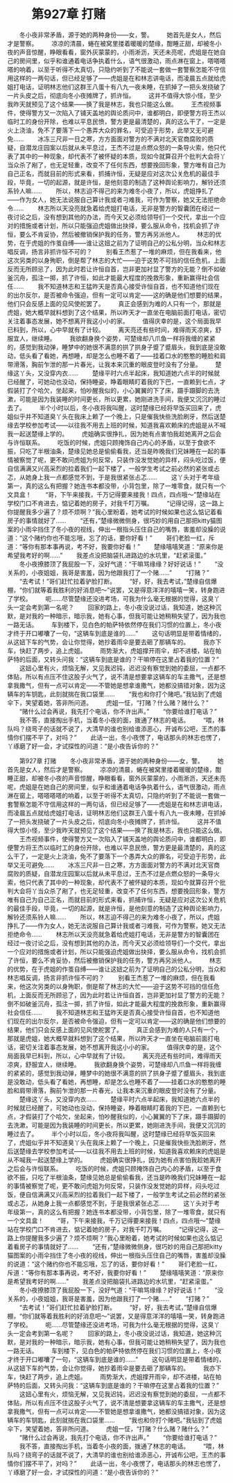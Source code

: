 # 　　第927章 打赌
　　冬小夜非常矛盾，源于她的两种身份——女，警。
　　她首先是女人，然后才是警察。
　　凉凉的清晨，蜷在被窝里搂着暖暖的楚缘，酣睡正甜，却被冬小夜的声音惊醒，睁眼看看，窗外灰蒙蒙的，小雨淅沥，天还未亮呢，虎姐是在她自己的房间里，似乎和谁通着电话争执着什么，语气很激动，雨点淋在窗上，嗒嗒嗒嗒的响着，以至于听得不太真切，只隐约听到了不能说一套做一套警察怎能不守信用这样的一两句话，但已经足够了——虎姐是在和林志讲电话，而凌晨五点就给虎姐打电话，证明林志他们这群王八蛋十有八九一夜未睡，在抓掉了一把头发挠破了一片头皮之后，彻底向冬小夜摊牌了，抓许恒。
　　这并不值得大惊小怪，至少我昨天就预见了这个结果——换了我是林志，我也只能这么做。
　　王杰视频事件，使得警方又一次陷入了铺天盖地的舆论质问中，谁都明白，即便警方将王杰以临时工的身份开除，也难以平息民愤，警方更是最清楚的，真的这么干了，一定是火上浇油，免不了要落下一个愚弄大众的罪名，可受迫于形势，此举又无可避免……
　　冰冻三尺非一日之寒，方方面面对警方的不满对北天官商腐败的质疑，自潜龙庄园案以后就从未平息过，王杰不过是点燃众怒的一条导火索，他只代表了其中的一种现象，却代表不了被怀疑的本质，现如今就算召开个批判大会将丫当众杀了剐了，也无足轻重，改变不了任何东西，想要挽回形象，警方唯有自己为自己正名，而就目前的形式来看，抓捕许恒，无疑是应对这次公关危机的最佳手段，毕竟，一切的起源，就是许恒，是他刻意的制造了这种舆论影响力，解铃还须系铃人嘛……
　　所以，林志迫不得己的来为难冬小夜了，所以，虎姐挣扎了——作为女人，她无法说服自己算计我或者刁难我，可作为警察，她又无法拒绝命令……
　　林志所以天没亮就急着给虎姐打电话，无非是警方的智囊团在经过一夜讨论之后，没有想到其他的办法，而今天又必须给领导们一个交代，拿出一个应对的措施或者计划，所以只能强迫虎姐做出抉择，要么服从命令，找机会抓了许恒，要么不肯妥协，然后被撤销保护我的任务，警方再另派他人。
　　林志的优势，在于虎姐的作茧自缚——谁让这妞之前为了证明自己的公私分明，当众和林志唱反调，扬言非抓许恒不可的？
　　别看王杰惹了一堆的麻烦，但在我看来，他这次另类的以身殉职，倒是帮了林志的大忙——迫于这势不可挡的信任危机，上面反而无所顾忌了，因为此时若让许恒自首，岂非更加衬显了警方的无能？倒不如破釜沉舟，孤注一掷，抓了许恒，如此才能最大程度的挽救形象，重新赢得社会信任……
　　我不知道林志和王猛昨天是否真心接受许恒自首，也不知道他们现在的出尔反尔，是否被命令强迫，但有一定可以肯定——这的确是他们想要的结果，他们只会反感上面的见风使舵罢了。
　　真正会感到为难的人只有一个，那就是虎姐，她大概早就料想到了这个结果，所以昨天才一直坐在电脑前面打电话，密切关注着事态发展，她不想离开我这小小的家。
　　值得庆幸的是，这个局面我早已料到，所以，心中早就有了计较。
　　离天亮还有些时间，难得雨天凉爽，舒服宜人，继续睡。
　　我欲翻身换个姿势，可楚缘却八爪鱼一样将我缠的紧紧的，感觉到我动弹，睡梦中的她很不满意的拱了拱身子蹙了蹙眉头，我到底是没敢动，低头看了看她，再想睡，却是怎么也睡不着了——挂着口水的憨憨的睡脸和肩带滑落，胸前乍泄的那一片春光，让我本来沉重的眼皮登时没有了分量。
　　楚缘这丫头，又没穿内衣……
　　楚缘平时六点半起床，我知道她六点半的时候就已经醒了，可她动也没动，保持睡姿，睁着眼睛盯着我的下巴，一直赖到七点，才假装打了个哈欠，坐起来，怕吵醒我似的，小心翼翼的下了床，蹑手蹑脚的去洗漱，可能是因为我装睡的时间更长，所以更累，她刚进洗手间，我便又沉沉的睡过去了。
　　半个小时以后，冬小夜将我叫醒，这时楚缘已经将早饭买回来了，虎姐似乎并不知道臭丫头在我床上赖了一个晚上，只是催我快些洗脸刷牙，然后送楚缘去学校参加考试——以往我不用去上班的时候，知道我喜欢赖床的虎姐是从不喊我一起送楚缘上学的。
　　虎姐确实很挣扎，因为她有点害怕我趁她离开之后会与许恒联系。
　　吃饭的时候，虎姐只顾掩饰自己内心的矛盾，以至于食欲不振，只吃了半根油条，楚缘见她总是偷偷看我，还当是昨晚我们兄妹睡在一起的事情被察觉了呢，更不敢问虎姐为何反常，只装作没发觉她的异样，闷头吃过饭，便自信满满又兴高采烈的拉着我们一起下楼了，一般学生考试之前必然的紧张或忐忑，从她身上我一点都感觉不到，于是我很紧张忐忑……
　　这丫头对于考年级第一，真的这么有把握？她连书本都没带，小背包里，除了一堆零食，就只有一个文具盒！
　　“哥，下午来接我，千万记得要来接我！四点，四点哦～”楚缘站在学校门口不肯进去，惦记着她的房子，对我千叮万嘱。
　　“记得记得，这一路上你提醒我多少遍了？烦不烦啊？”我心里盼着，她考试的时候如果也这么惦记着看房子的事情就好了……
　　“还有，”楚缘微微侧身，很巧妙的用自己那把kitty猫图案的小雨伞挡住了冬小夜的视线，伸出一根指头压住自己的嘴唇，害羞却没臊的说道：“这个赌约你也不能忘哦，忘了的话，要你好看！”
　　哥们老脸一红，斥道：“等你有那本事再说，考不好，我要你好看！”
　　楚缘嘻嘻笑道：“原来你是希望我考好的啊……”
　　我差点没把脑袋扎进路边的水坑里，“赶紧滚蛋。”
　　冬小夜撩膝顶了我屁股一下，没好气道：“干嘛骂缘缘？好好说话！”
　　“没关系的，小夜姐姐，我哥是害羞，因为他跟我打了一个赌……”
　　“打赌？”
　　“去考试！”哥们赶忙拉着驴脸打断。
　　“好，好，我去考试，”楚缘自信爆棚，“你们就等着我胜利的好消息吧～”说罢，又是得意洋洋的嘻嘻一笑，转身跑进了学校。
　　呃……尽管楚缘还没进考场，可我为什么毫无根据的觉得，这臭丫头一定会考到第一名呢？
　　回家的路上，冬小夜没说过话，我知道，她这种沉默，是对我的一种暗示，暗示我，她有心事，但我可能让她稍稍失望了，因为我也一路无话。
　　车到楼下，见白色的帕萨特依然停在我们习惯的位置上，冬小夜才终于开口嘟囔了一句，“这辆车到底是谁的……”
　　这句话明显是带着情绪的，从这妞下车的气势，会让你觉得，她抄着雨伞是要去砸了那辆车的。
　　我亦下车，快赶了两步，追上虎姐。
　　雨势渐大，虎姐撑开雨伞，却不进楼，站在帕萨特的后面，又转头问我：“这辆车到底是谁的？干嘛停在这里占着我的位置？”
　　这妞心里有火，烦恼无解，又见我迟钝，迟迟没有察觉到她的委屈，一点都不体贴，所以有点压不住这股子火气了，说不清是想要拿这辆车的车主撒气，还是想拿我撒气，但有一点可以肯定——不管她是想拿谁撒气，她都没搞错对象，因为这辆车的车钥匙，此刻就揣在我口袋里……
　　“我也和你打个赌吧。”我钻到了虎姐伞下，笑望着她，答非所问道。
　　虎姐一怔，“打赌？什么赌？赌什么？”
　　“赌什么过会再说，我先打个电话，你不许出声。”
　　“你要给谁打电话？”
　　我不答，直接掏出手机，当着冬小夜的面，拨通了林志的电话。
　　“喂，林队吗？绕弯子的话就不说了，大清早的谁也别给谁添恶心，开诚布公吧，王杰的事情你们摆不平了，对吗？”
　　此话一出，冬小夜愣了，电话那头的林志也愣了，丫琢磨了好一会，才试探性的问道：“是小夜告诉你的？”

　　第927章 打赌
　　冬小夜非常矛盾，源于她的两种身份——女，警。
　　她首先是女人，然后才是警察。
　　凉凉的清晨，蜷在被窝里搂着暖暖的楚缘，酣睡正甜，却被冬小夜的声音惊醒，睁眼看看，窗外灰蒙蒙的，小雨淅沥，天还未亮呢，虎姐是在她自己的房间里，似乎和谁通着电话争执着什么，语气很激动，雨点淋在窗上，嗒嗒嗒嗒的响着，以至于听得不太真切，只隐约听到了不能说一套做一套警察怎能不守信用这样的一两句话，但已经足够了——虎姐是在和林志讲电话，而凌晨五点就给虎姐打电话，证明林志他们这群王八蛋十有八九一夜未睡，在抓掉了一把头发挠破了一片头皮之后，彻底向冬小夜摊牌了，抓许恒。
　　这并不值得大惊小怪，至少我昨天就预见了这个结果——换了我是林志，我也只能这么做。
　　王杰视频事件，使得警方又一次陷入了铺天盖地的舆论质问中，谁都明白，即便警方将王杰以临时工的身份开除，也难以平息民愤，警方更是最清楚的，真的这么干了，一定是火上浇油，免不了要落下一个愚弄大众的罪名，可受迫于形势，此举又无可避免……
　　冰冻三尺非一日之寒，方方面面对警方的不满对北天官商腐败的质疑，自潜龙庄园案以后就从未平息过，王杰不过是点燃众怒的一条导火索，他只代表了其中的一种现象，却代表不了被怀疑的本质，现如今就算召开个批判大会将丫当众杀了剐了，也无足轻重，改变不了任何东西，想要挽回形象，警方唯有自己为自己正名，而就目前的形式来看，抓捕许恒，无疑是应对这次公关危机的最佳手段，毕竟，一切的起源，就是许恒，是他刻意的制造了这种舆论影响力，解铃还须系铃人嘛……
　　所以，林志迫不得己的来为难冬小夜了，所以，虎姐挣扎了——作为女人，她无法说服自己算计我或者刁难我，可作为警察，她又无法拒绝命令……
　　林志所以天没亮就急着给虎姐打电话，无非是警方的智囊团在经过一夜讨论之后，没有想到其他的办法，而今天又必须给领导们一个交代，拿出一个应对的措施或者计划，所以只能强迫虎姐做出抉择，要么服从命令，找机会抓了许恒，要么不肯妥协，然后被撤销保护我的任务，警方再另派他人。
　　林志的优势，在于虎姐的作茧自缚——谁让这妞之前为了证明自己的公私分明，当众和林志唱反调，扬言非抓许恒不可的？
　　别看王杰惹了一堆的麻烦，但在我看来，他这次另类的以身殉职，倒是帮了林志的大忙——迫于这势不可挡的信任危机，上面反而无所顾忌了，因为此时若让许恒自首，岂非更加衬显了警方的无能？倒不如破釜沉舟，孤注一掷，抓了许恒，如此才能最大程度的挽救形象，重新赢得社会信任……
　　我不知道林志和王猛昨天是否真心接受许恒自首，也不知道他们现在的出尔反尔，是否被命令强迫，但有一定可以肯定——这的确是他们想要的结果，他们只会反感上面的见风使舵罢了。
　　真正会感到为难的人只有一个，那就是虎姐，她大概早就料想到了这个结果，所以昨天才一直坐在电脑前面打电话，密切关注着事态发展，她不想离开我这小小的家。
　　值得庆幸的是，这个局面我早已料到，所以，心中早就有了计较。
　　离天亮还有些时间，难得雨天凉爽，舒服宜人，继续睡。
　　我欲翻身换个姿势，可楚缘却八爪鱼一样将我缠的紧紧的，感觉到我动弹，睡梦中的她很不满意的拱了拱身子蹙了蹙眉头，我到底是没敢动，低头看了看她，再想睡，却是怎么也睡不着了——挂着口水的憨憨的睡脸和肩带滑落，胸前乍泄的那一片春光，让我本来沉重的眼皮登时没有了分量。
　　楚缘这丫头，又没穿内衣……
　　楚缘平时六点半起床，我知道她六点半的时候就已经醒了，可她动也没动，保持睡姿，睁着眼睛盯着我的下巴，一直赖到七点，才假装打了个哈欠，坐起来，怕吵醒我似的，小心翼翼的下了床，蹑手蹑脚的去洗漱，可能是因为我装睡的时间更长，所以更累，她刚进洗手间，我便又沉沉的睡过去了。
　　半个小时以后，冬小夜将我叫醒，这时楚缘已经将早饭买回来了，虎姐似乎并不知道臭丫头在我床上赖了一个晚上，只是催我快些洗脸刷牙，然后送楚缘去学校参加考试——以往我不用去上班的时候，知道我喜欢赖床的虎姐是从不喊我一起送楚缘上学的。
　　虎姐确实很挣扎，因为她有点害怕我趁她离开之后会与许恒联系。
　　吃饭的时候，虎姐只顾掩饰自己内心的矛盾，以至于食欲不振，只吃了半根油条，楚缘见她总是偷偷看我，还当是昨晚我们兄妹睡在一起的事情被察觉了呢，更不敢问虎姐为何反常，只装作没发觉她的异样，闷头吃过饭，便自信满满又兴高采烈的拉着我们一起下楼了，一般学生考试之前必然的紧张或忐忑，从她身上我一点都感觉不到，于是我很紧张忐忑……
　　这丫头对于考年级第一，真的这么有把握？她连书本都没带，小背包里，除了一堆零食，就只有一个文具盒！
　　“哥，下午来接我，千万记得要来接我！四点，四点哦～”楚缘站在学校门口不肯进去，惦记着她的房子，对我千叮万嘱。
　　“记得记得，这一路上你提醒我多少遍了？烦不烦啊？”我心里盼着，她考试的时候如果也这么惦记着看房子的事情就好了……
　　“还有，”楚缘微微侧身，很巧妙的用自己那把kitty猫图案的小雨伞挡住了冬小夜的视线，伸出一根指头压住自己的嘴唇，害羞却没臊的说道：“这个赌约你也不能忘哦，忘了的话，要你好看！”
　　哥们老脸一红，斥道：“等你有那本事再说，考不好，我要你好看！”
　　楚缘嘻嘻笑道：“原来你是希望我考好的啊……”
　　我差点没把脑袋扎进路边的水坑里，“赶紧滚蛋。”
　　冬小夜撩膝顶了我屁股一下，没好气道：“干嘛骂缘缘？好好说话！”
　　“没关系的，小夜姐姐，我哥是害羞，因为他跟我打了一个赌……”
　　“打赌？”
　　“去考试！”哥们赶忙拉着驴脸打断。
　　“好，好，我去考试，”楚缘自信爆棚，“你们就等着我胜利的好消息吧～”说罢，又是得意洋洋的嘻嘻一笑，转身跑进了学校。
　　呃……尽管楚缘还没进考场，可我为什么毫无根据的觉得，这臭丫头一定会考到第一名呢？
　　回家的路上，冬小夜没说过话，我知道，她这种沉默，是对我的一种暗示，暗示我，她有心事，但我可能让她稍稍失望了，因为我也一路无话。
　　车到楼下，见白色的帕萨特依然停在我们习惯的位置上，冬小夜才终于开口嘟囔了一句，“这辆车到底是谁的……”
　　这句话明显是带着情绪的，从这妞下车的气势，会让你觉得，她抄着雨伞是要去砸了那辆车的。
　　我亦下车，快赶了两步，追上虎姐。
　　雨势渐大，虎姐撑开雨伞，却不进楼，站在帕萨特的后面，又转头问我：“这辆车到底是谁的？干嘛停在这里占着我的位置？”
　　这妞心里有火，烦恼无解，又见我迟钝，迟迟没有察觉到她的委屈，一点都不体贴，所以有点压不住这股子火气了，说不清是想要拿这辆车的车主撒气，还是想拿我撒气，但有一点可以肯定——不管她是想拿谁撒气，她都没搞错对象，因为这辆车的车钥匙，此刻就揣在我口袋里……
　　“我也和你打个赌吧。”我钻到了虎姐伞下，笑望着她，答非所问道。
　　虎姐一怔，“打赌？什么赌？赌什么？”
　　“赌什么过会再说，我先打个电话，你不许出声。”
　　“你要给谁打电话？”
　　我不答，直接掏出手机，当着冬小夜的面，拨通了林志的电话。
　　“喂，林队吗？绕弯子的话就不说了，大清早的谁也别给谁添恶心，开诚布公吧，王杰的事情你们摆不平了，对吗？”
　　此话一出，冬小夜愣了，电话那头的林志也愣了，丫琢磨了好一会，才试探性的问道：“是小夜告诉你的？”
